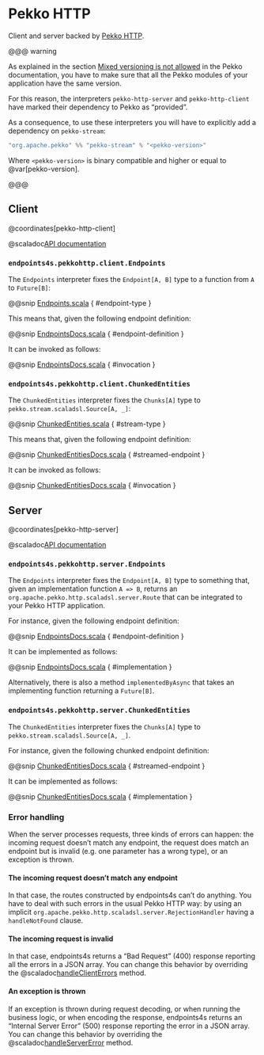 # Pekko HTTP

Client and server backed by [Pekko HTTP](https://pekko.apache.org/docs/pekko/current/).

@@@ warning

As explained in the section
[Mixed versioning is not allowed](https://pekko.apache.org/docs/pekko/current/common/binary-compatibility-rules.html#mixed-versioning-is-not-allowed)
in the Pekko documentation, you have to make sure that all the
Pekko modules of your application have the same version.

For this reason, the interpreters `pekko-http-server` and
`pekko-http-client` have marked their dependency to Pekko as “provided”.

As a consequence, to use these interpreters you will have to
explicitly add a dependency on `pekko-stream`:

~~~ scala
"org.apache.pekko" %% "pekko-stream" % "<pekko-version>"
~~~

Where `<pekko-version>` is binary compatible and higher or equal to @var[pekko-version].

@@@

## Client

@coordinates[pekko-http-client]

@scaladoc[API documentation](endpoints4s.pekkohttp.client.index)

### `endpoints4s.pekkohttp.client.Endpoints`

The `Endpoints` interpreter fixes the `Endpoint[A, B]` type to a function
from `A` to `Future[B]`:

@@snip [Endpoints.scala](/pekko-http/client/src/main/scala/endpoints4s/pekkohttp/client/Endpoints.scala) { #endpoint-type }

This means that, given the following endpoint definition:

@@snip [EndpointsDocs.scala](/pekko-http/client/src/test/scala/endpoints4s/pekkohttp/client/EndpointsDocs.scala) { #endpoint-definition }

It can be invoked as follows:

@@snip [EndpointsDocs.scala](/pekko-http/client/src/test/scala/endpoints4s/pekkohttp/client/EndpointsDocs.scala) { #invocation }

### `endpoints4s.pekkohttp.client.ChunkedEntities`

The `ChunkedEntities` interpreter fixes the `Chunks[A]` type to `pekko.stream.scaladsl.Source[A, _]`:

@@snip [ChunkedEntities.scala](/pekko-http/client/src/main/scala/endpoints4s/pekkohttp/client/ChunkedEntities.scala) { #stream-type }

This means that, given the following endpoint definition:

@@snip [ChunkedEntitiesDocs.scala](/algebras/algebra/src/test/scala/endpoints4s/algebra/ChunkedEntitiesDocs.scala) { #streamed-endpoint }

It can be invoked as follows:

@@snip [ChunkedEntitiesDocs.scala](/pekko-http/client/src/test/scala/endpoints4s/pekkohttp/client/ChunkedEntitiesDocs.scala) { #invocation }

## Server

@coordinates[pekko-http-server]

@scaladoc[API documentation](endpoints4s.pekkohttp.server.index)

### `endpoints4s.pekkohttp.server.Endpoints`

The `Endpoints` interpreter fixes the `Endpoint[A, B]` type to something that,
given an implementation function `A => B`, returns an `org.apache.pekko.http.scaladsl.server.Route`
that can be integrated to your Pekko HTTP application.

For instance, given the following endpoint definition:

@@snip [EndpointsDocs.scala](/pekko-http/server/src/test/scala/endpoints4s/pekkohttp/server/EndpointsDocs.scala) { #endpoint-definition }

It can be implemented as follows:

@@snip [EndpointsDocs.scala](/pekko-http/server/src/test/scala/endpoints4s/pekkohttp/server/EndpointsDocs.scala) { #implementation }

Alternatively, there is also a method `implementedByAsync` that takes an implementing function
returning a `Future[B]`.

### `endpoints4s.pekkohttp.server.ChunkedEntities`

The `ChunkedEntities` interpreter fixes the `Chunks[A]` type to `pekko.stream.scaladsl.Source[A, _]`.

For instance, given the following chunked endpoint definition:

@@snip [ChunkedEntitiesDocs.scala](/algebras/algebra/src/test/scala/endpoints4s/algebra/ChunkedEntitiesDocs.scala) { #streamed-endpoint }

It can be implemented as follows:

@@snip [ChunkedEntitiesDocs.scala](/pekko-http/server/src/test/scala/endpoints4s/pekkohttp/server/ChunkedEntitiesDocs.scala) { #implementation }

### Error handling

When the server processes requests, three kinds of errors can happen: the incoming request doesn’t match
any endpoint, the request does match an endpoint but is invalid (e.g. one parameter has a wrong type), or
an exception is thrown.

#### The incoming request doesn’t match any endpoint

In that case, the routes constructed by endpoints4s can’t do anything. You have to deal with such
errors in the usual Pekko HTTP way: by using an implicit `org.apache.pekko.http.scaladsl.server.RejectionHandler`
having a `handleNotFound` clause.

#### The incoming request is invalid

In that case, endpoints4s returns a “Bad Request” (400) response reporting all the errors in a
JSON array. You can change this behavior by overriding the
@scaladoc[handleClientErrors](endpoints4s.pekkohttp.server.Urls) method.

#### An exception is thrown

If an exception is thrown during request decoding, or when running the business logic, or when
encoding the response, endpoints4s returns an “Internal Server Error” (500) response reporting
the error in a JSON array. You can change this behavior by overriding the
@scaladoc[handleServerError](endpoints4s.pekkohttp.server.Endpoints) method.
